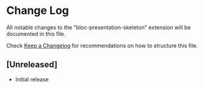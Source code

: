 # Change Log

All notable changes to the "bloc-presentation-skeleton" extension will be documented in this file.

Check [Keep a Changelog](http://keepachangelog.com/) for recommendations on how to structure this file.

## [Unreleased]

- Initial release